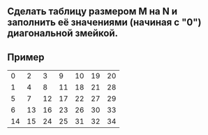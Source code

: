 
<h2>Сделать таблицу размером M на N и заполнить её значениями (начиная с "0") диагональной змейкой.</h2>

## Пример

<div id="elem"><table><tr><td>0</td><td>2</td><td>3</td><td>9</td><td>10</td><td>19</td><td>20</td></tr><tr><td>1</td><td>4</td><td>8</td><td>11</td><td>18</td><td>21</td><td>28</td></tr><tr><td>5</td><td>7</td><td>12</td><td>17</td><td>22</td><td>27</td><td>29</td></tr><tr><td>6</td><td>13</td><td>16</td><td>23</td><td>26</td><td>30</td><td>33</td></tr><tr><td>14</td><td>15</td><td>24</td><td>25</td><td>31</td><td>32</td><td>34</td></tr></table></div>
